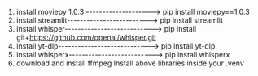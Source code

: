 1. install moviepy 1.0.3 --------------------> pip install moviepy==1.0.3
2. install streamlit-------------------------> pip install streamlit
3. install whisper---------------------------> pip install git+https://github.com/openai/whisper.git
4. install yt-dlp----------------------------> pip install yt-dlp
5. install whisperx--------------------------> pip install whisperx
6. download and install ffmpeg
Install above libraries inside your .venv
